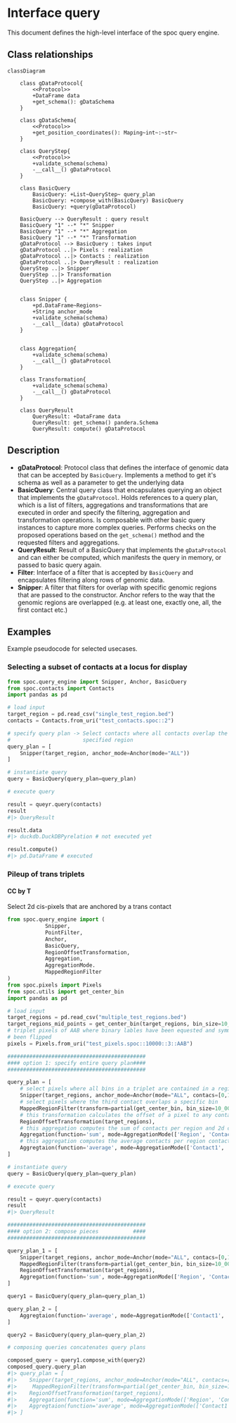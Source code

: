 # Interface query

This document defines the high-level interface of the spoc query engine.

## Class relationships

```mermaid
classDiagram

    class gDataProtocol{
        <<Protocol>>
        +DataFrame data
        +get_schema(): gDataSchema
    }

    class gDataSchema{
        <<Protocol>>
        +get_position_coordinates(): Maping~int~:~str~
    }

    class QueryStep{
        <<Protocol>>
        +validate_schema(schema)
        -__call__() gDataProtocol
    }

    class BasicQuery
        BasicQuery: +List~QueryStep~ query_plan
        BasicQuery: +compose_with(BasicQuery) BasicQuery
        BasicQuery: +query(gDataProtocol)

    BasicQuery --> QueryResult : query result
    BasicQuery "1" --* "*" Snipper
    BasicQuery "1" --* "*" Aggregation
    BasicQuery "1" --* "*" Transformation
    gDataProtocol --> BasicQuery : takes input
    gDataProtocol ..|> Pixels : realization
    gDataProtocol ..|> Contacts : realization
    gDataProtocol ..|> QueryResult : realization
    QueryStep ..|> Snipper
    QueryStep ..|> Transformation
    QueryStep ..|> Aggregation


    class Snipper {
        +pd.DataFrame~Regions~
        +String anchor_mode
        +validate_schema(schema)
        -__call__(data) gDataProtocol
    }
        

    class Aggregation{
        +validate_schema(schema)
        -__call__() gDataProtocol
    }

    class Transformation{
        +validate_schema(schema)
        -__call__() gDataProtocol
    }

    class QueryResult
        QueryResult: +DataFrame data
        QueryResult: get_schema() pandera.Schema
        QueryResult: compute() gDataProtocol

```

## Description

- __gDataProtocol__: Protocol class that defines the interface of genomic data that can be accepted by `BasicQuery`. Implements a method to get it's schema as well as a parameter to get the underlying data
- __BasicQuery__: Central query class that encapsulates querying an object that implements the `gDataProtocol`. Holds references to a query plan, which is a list of filters, aggregations and transformations that are executed in order and specify the filtering, aggregation and transformation operations. Is composable with other basic query instances to capture more complex queries. Performs checks on the proposed operations based on the `get_schema()` method and the requested filters and aggregations.
- __QueryResult__: Result of a BasicQuery that implements the `gDataProtocol` and can either be computed, which manifests the query in memory, or passed to basic query again.
- __Filter__: Interface of a filter that is accepted by `BasicQuery` and encapsulates filtering along rows of genomic data.
- __Snipper__: A filter that filters for overlap with specific genomic regions that are passed to the constructor. Anchor refers to the way that the genomic regions are overlapped (e.g. at least one, exactly one, all, the first contact etc.)

## Examples

Example pseudocode for selected usecases.

### Selecting a subset of contacts at a locus for display

```python
from spoc.query_engine import Snipper, Anchor, BasicQuery
from spoc.contacts import Contacts
import pandas as pd

# load input
target_region = pd.read_csv("single_test_region.bed")
contacts = Contacts.from_uri("test_contacts.spoc::2")

# specify query plan -> Select contacts where all contacts overlap the
#                       specified region
query_plan = [
    Snipper(target_region, anchor_mode=Anchor(mode="ALL"))
]

# instantiate query
query = BasicQuery(query_plan=query_plan)

# execute query

result = queyr.query(contacts)
result
#|> QueryResult

result.data
#|> duckdb.DuckDBPyrelation # not executed yet

result.compute()
#|> pd.DataFrame # executed
```

### Pileup of trans triplets

#### CC by T

Select 2d cis-pixels that are anchored by a trans contact

```python
from spoc.query_engine import (
            Snipper,
            PointFilter,
            Anchor, 
            BasicQuery,
            RegionOffsetTransformation,
            Aggregation,
            AggregationMode.
            MappedRegionFilter
)
from spoc.pixels import Pixels
from spoc.utils import get_center_bin
import pandas as pd

# load input
target_regions = pd.read_csv("multiple_test_regions.bed")
target_regions_mid_points = get_center_bin(target_regions, bin_size=10_000)
# triplet pixels of AAB where binary lables have been equested and symmetry has
# been flipped
pixels = Pixels.from_uri("test_pixels.spoc::10000::3::AAB")

############################################
#### option 1: specify entire query plan####
############################################

query_plan = [
    # select pixels where all bins in a triplet are contained in a region
    Snipper(target_regions, anchor_mode=Anchor(mode="ALL", contacs=[0,1])),
    # select pixels where the third contact overlaps a specific bin
    MappedRegionFilter(transform=partial(get_center_bin, bin_size=10_000), anchor_mode=Anchor(mode="ALL", contacs=[2])),
    # this transformation calculates the offset of a pixel to any containing target region
    RegionOffsetTransformation(target_regions),
    # this aggregation computes the sum of contacts per region and 2d coordinate
    Aggregation(function='sum', mode=AggregationMode(['Region', 'Contact1', 'Contact2'])),
    # this aggregation computes the average contacts per region contact1 and contact2 over all regions
    Aggregtaion(function='average', mode=AggregationMode(['Contact1', 'Contact2']))
]

# instantiate query
query = BasicQuery(query_plan=query_plan)

# execute query

result = queyr.query(contacts)
result
#|> QueryResult

############################################
#### option 2: compose pieces           ####
############################################

query_plan_1 = [
    Snipper(target_regions, anchor_mode=Anchor(mode="ALL", contacs=[0,1])),
    MappedRegionFilter(transform=partial(get_center_bin, bin_size=10_000), anchor_mode=Anchor(mode="ALL", contacs=[2])),
    RegionOffsetTransformation(target_regions),
    Aggregation(function='sum', mode=AggregationMode(['Region', 'Contact1', 'Contact2'])),
]

query1 = BasicQuery(query_plan=query_plan_1)

query_plan_2 = [
    Aggregtaion(function='average', mode=AggregationMode(['Contact1', 'Contact2']))
]

query2 = BasicQuery(query_plan=query_plan_2)

# composing queries concatenates query plans

composed_query = query1.compose_with(query2)
composed_query.query_plan
#|> query_plan = [
#|>    Snipper(target_regions, anchor_mode=Anchor(mode="ALL", contacs=[0,1])),
#|>     MappedRegionFilter(transform=partial(get_center_bin, bin_size=10_000), anchor_mode=Anchor(mode="ALL", contacs=[2])),
#|>    RegionOffsetTransformation(target_regions),
#|>    Aggregation(function='sum', mode=AggregationMode(['Region', 'Contact1', 'Contact2'])),
#|>    Aggregtaion(function='average', mode=AggregationMode(['Contact1', 'Contact2']))
#|> ]
```